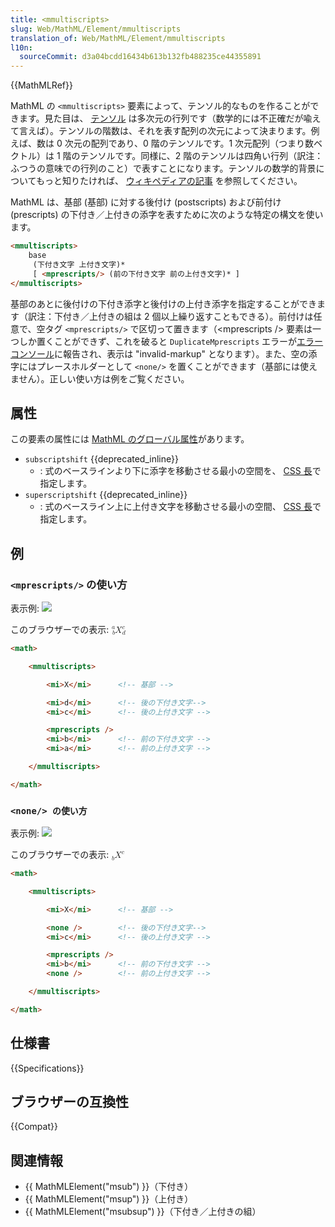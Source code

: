 ```yaml
---
title: <mmultiscripts>
slug: Web/MathML/Element/mmultiscripts
translation_of: Web/MathML/Element/mmultiscripts
l10n:
  sourceCommit: d3a04bcdd16434b613b132fb488235ce44355891
---
```

{{MathMLRef}}

MathML の `<mmultiscripts>` 要素によって、テンソル的なものを作ることができます。見た目は、 [テンソル](https://ja.wikipedia.org/wiki/テンソル) は多次元の行列です（数学的には不正確だが喩えて言えば）。テンソルの階数は、それを表す配列の次元によって決まります。例えば、数は 0 次元の配列であり、0 階のテンソルです。1 次元配列（つまり数ベクトル）は 1 階のテンソルです。同様に、2 階のテンソルは四角い行列（訳注：ふつうの意味での行列のこと）で表すことになります。テンソルの数学的背景についてもっと知りたければ、 [ウィキペディアの記事](https://ja.wikipedia.org/wiki/テンソル) を参照してください。

MathML は、基部 (基部) に対する後付け (postscripts) および前付け (prescripts) の下付き／上付きの添字を表すために次のような特定の構文を使います。

```html
<mmultiscripts>
    base
     (下付き文字 上付き文字)*
     [ <mprescripts/> (前の下付き文字 前の上付き文字)* ]
</mmultiscripts>
```

基部のあとに後付けの下付き添字と後付けの上付き添字を指定することができます（訳注：下付き／上付きの組は 2 個以上繰り返すこともできる）。前付けは任意で、空タグ `<mprescripts/>` で区切って置きます（\<mprescripts /> 要素は一つしか置くことができず、これを破ると `DuplicateMprescripts` エラーが[エラーコンソール](/ja/docs/Error_Console)に報告され、表示は "invalid-markup" となります）。また、空の添字にはプレースホルダーとして `<none/>` を置くことができます（基部には使えません）。正しい使い方は例をご覧ください。

## 属性

この要素の属性には [MathML のグローバル属性](/ja/docs/Web/MathML/Global_attributes)があります。

- `subscriptshift` {{deprecated_inline}}
  - : 式のベースラインより下に添字を移動させる最小の空間を、 [CSS 長](/ja/docs/Web/CSS/length)で指定します。
- `superscriptshift` {{deprecated_inline}}
  - : 式のベースライン上に上付き文字を移動させる最小の空間、 [CSS 長](/ja/docs/Web/CSS/length)で指定します。

## 例

### `<mprescripts/>` の使い方

表示例: ![](mmultiscripts_prescripts.png)

このブラウザーでの表示: <math><mmultiscripts><mi>X</mi> <mi>d</mi> <mi>c</mi> <mprescripts></mprescripts><mi>b</mi> <mi>a</mi></mmultiscripts></math>

```html
<math>

    <mmultiscripts>

        <mi>X</mi>      <!-- 基部 -->

        <mi>d</mi>      <!-- 後の下付き文字-->
        <mi>c</mi>      <!-- 後の上付き文字 -->

        <mprescripts />
        <mi>b</mi>      <!-- 前の下付き文字 -->
        <mi>a</mi>      <!-- 前の上付き文字 -->

    </mmultiscripts>

</math>
```

### `<none/> の使い方`

表示例: ![](mmultiscripts_none.png)

このブラウザーでの表示: <math><mmultiscripts><mi>X</mi>
<none></none><mi>c</mi>
<mprescripts></mprescripts><mi>b</mi><none></none></mmultiscripts></math>

```html
<math>

    <mmultiscripts>

        <mi>X</mi>      <!-- 基部 -->

        <none />        <!-- 後の下付き文字-->
        <mi>c</mi>      <!-- 後の上付き文字 -->

        <mprescripts />
        <mi>b</mi>      <!-- 前の下付き文字 -->
        <none />        <!-- 前の上付き文字 -->

    </mmultiscripts>

</math>
```

## 仕様書

{{Specifications}}

## ブラウザーの互換性

{{Compat}}

## 関連情報

- {{ MathMLElement("msub") }}（下付き）
- {{ MathMLElement("msup") }}（上付き）
- {{ MathMLElement("msubsup") }}（下付き／上付きの組）
